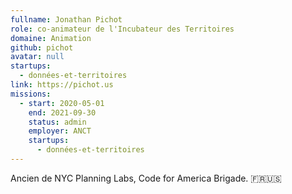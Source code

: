 ```yaml
---
fullname: Jonathan Pichot
role: co-animateur de l'Incubateur des Territoires
domaine: Animation
github: pichot
avatar: null
startups:
  - données-et-territoires
link: https://pichot.us
missions:
  - start: 2020-05-01
    end: 2021-09-30
    status: admin
    employer: ANCT
    startups:
      - données-et-territoires
---
```

Ancien de NYC Planning Labs, Code for America Brigade. 🇫🇷🇺🇸